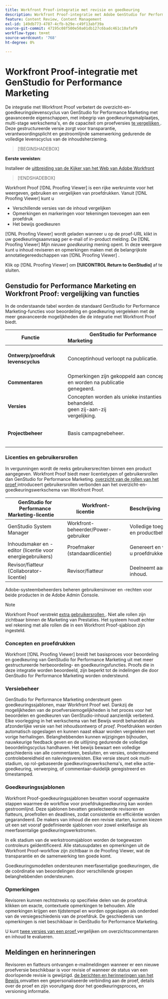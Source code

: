 ```yaml
---
title: Workfront Proof-integratie met revisie en goedkeuring
description: Workfront Proof-integratie met Adobe GenStudio for Performance Marketing.
feature: Content Review, Content Management
exl-id: 149db773-4787-4cfb-b29e-c49f13abf39a
source-git-commit: 47195c08f500e50a01db127c6badc461c10afaf9
workflow-type: tm+mt
source-wordcount: '768'
ht-degree: 0%

---
```


# Workfront Proof-integratie met GenStudio for Performance Marketing

De integratie met Workfront Proof verbetert de overzicht-en-goedkeuringslevenscyclus van GenStudio for Performance Marketing met geavanceerde eigenschappen, met inbegrip van goedkeuringsmalplaatjes, multi-stage werkschema&#39;s, en de capaciteit om proefversies [ te vergelijken ](https://experienceleague.adobe.com/en/docs/workfront/using/workfront-proof/work-with-proofs-in-wf-proof/review-proofs-web-proofing-viewer/compare-proofs). Deze gestructureerde versie zorgt voor transparantie, verantwoordingsplicht en gestroomlijnde samenwerking gedurende de volledige levenscyclus van de inhoudsherziening.

>[!BEGINSHADEBOX]

**Eerste vereisten**:

Installeer de [ uitbreiding van de Kijker van het Web van Adobe Workfront ](https://experienceleague.adobe.com/en/docs/workfront/using/review-and-approve-work/proofing/review-proofs-in-workfront/review-a-proof/review-proof-in-web-viewer-extension)

>[!ENDSHADEBOX]

Workfront Proof [!DNL Proofing Viewer] is een rijke werkruimte voor het weergeven, gebruiken en vergelijken van proefdrukken. Vanuit [!DNL Proofing Viewer] kunt u

* Verschillende versies van de inhoud vergelijken
* Opmerkingen en markeringen voor tekeningen toevoegen aan een proefdruk
* Het bewijs goedkeuren

[!DNL Proofing Viewer] wordt geladen wanneer u op de proef-URL klikt in uw goedkeuringsaanvraag per e-mail of in-product melding. De [!DNL Proofing Viewer] _Mijn nieuwe goedkeuring_ mening opent. In deze weergave kunt u inhoud reviseren en opmerkingen maken met de belangrijkste annotatiegereedschappen van [!DNL Proofing Viewer] .

Klik op [!DNL Proofing Viewer] om **[!UICONTROL Return to GenStudio]** af te sluiten.

## Genstudio for Performance Marketing en Workfront Proof: vergelijking van functies

In de onderstaande tabel worden de standaard GenStudio for Performance Marketing-functies voor beoordeling en goedkeuring vergeleken met de meer geavanceerde mogelijkheden die de integratie met Workfront Proof biedt.

| Functie        | GenStudio for Performance Marketing                                                                 | Workfront Proof                                                                 |
|-------------------------------|------------------------------------------------------------------------------------------------------|----------------------------------------------------------------------------------|
| **Ontwerp/proefdruk levenscyclus**        | Conceptinhoud verloopt na publicatie. | Goedkeuringsketens met meerdere fasen, op rollen gebaseerd, met tijdstempels, persistente logbestanden.<br> Alle versies blijven onbeperkt behouden. |
| **Commentaren**                | Opmerkingen zijn gekoppeld aan concept-id en worden na publicatie genegeerd.                                           | Blijvende opmerkingen en aantekeningen blijven behouden voor controle en naleving.     |
| **Versies**           | Concepten worden als unieke instanties behandeld.<br> geen zij-aan-zij vergelijking.                                      | Volledige versiecontrole met de hulpmiddelen van de zij-aan-zij en bedekking vergelijking.        |
| **Projectbeheer** | Basis campagnebeheer. | Volledig levenscyclusbeheer van de campagne, met inbegrip van aanpassing, malplaatjes, rapportering, en gedetailleerde controles. |

### Licenties en gebruikersrollen

In vergunningen wordt de reeks gebruikersrechten binnen een product aangegeven. Workfront Proof biedt meer licentietypen of gebruikersrollen dan GenStudio for Performance Marketing. [ overzicht van de rollen van het proef ](https://experienceleague.adobe.com/en/docs/workfront/using/review-and-approve-work/proofing/proofing-overview/proof-roles) introduceert gebruikersrollen verbonden aan het overzicht-en-goedkeuringswerkschema van Workfront Proof.

| GenStudio for Performance Marketing-licentie       | Workfront-licentie                 | Beschrijving                                                                                                                                                      |
|---------------------------------------------------|-----------------------------------|------------------------------------------------------------------------------------------------------------------------------------------------------------------|
| GenStudio System Manager                          | Workfront-beheerder/Power-gebruiker | Volledige toegang tot GenStudio Performance Marketing-functies zoals merk, persoonlijk gebruik en productbeheer. Beheert workflows en instellingen. Maakt goedkeuringssjablonen. |
| Inhoudsmaker en -editor (licentie voor energiegebruikers)   | Proefmaker (standaardlicentie)  | Genereert en verzendt inhoudsconcepten. In de Proofing Viewer uploadt u elementen en initieert u proefdrukken. Vereist een Workfront Proof-licentie.                              |
| Revisor/fiatteur (Collaborator-licentie)        | Revisor/fiatteur                 | Deelneemt aan revisies in meerdere stadia, voegt opmerkingen toe en keurt of verwerpt inhoud.                                                                             |

Adobe-systeembeheerders beheren gebruikersinvoer en -rechten voor beide producten in de Adobe Admin Console.

>[!NOTE]
>
> Workfront Proof verstrekt [ extra gebruikersrollen ](https://experienceleague.adobe.com/en/docs/workfront/using/review-and-approve-work/proofing/proofing-overview/proof-roles). Niet alle rollen zijn zichtbaar binnen de Marketing van Prestaties. Het systeem houdt echter wel rekening met alle rollen die in een Workfront Proof-sjabloon zijn ingesteld.

### Concepten en proefdrukken

Workfront [!DNL Proofing Viewer] breidt het basisproces voor beoordeling en goedkeuring van GenStudio for Performance Marketing uit met meer gestructureerde herbeoordeling- en goedkeuringsfuncties. Proofs die in deze integratie worden beoordeeld, zijn beperkt tot de indelingen die door GenStudio for Performance Marketing worden ondersteund.

### Versiebeheer

GenStudio for Performance Marketing ondersteunt geen goedkeuringssjablonen, maar Workfront Proof wel. Dankzij de mogelijkheden van de proefversiemogelijkheden is het proces voor het beoordelen en goedkeuren van GenStudio-inhoud aanzienlijk verbeterd. Elke voorlegging in het werkschema van het Bewijs wordt behandeld als afzonderlijke versie van het inhoudsontwerp of _proef_. Proefdrukken worden automatisch opgeslagen en kunnen naast elkaar worden vergeleken met vorige herhalingen. Belanghebbenden kunnen wijzigingen bijhouden, nauwkeurige feedback geven en de uitlijning gedurende de volledige beoordelingscyclus handhaven. Het bewijs bewaart een volledige geschiedenis van alle commentaren, besluiten, en versies, ondersteunend controlebereidheid en nalevingsvereisten. Elke versie steunt ook multi-stadium, op rol-gebaseerde goedkeuringswerkschema&#39;s, met elke actie-goedkeuring, verwerping, of commentaar-duidelijk geregistreerd en timestamped.

### Goedkeuringssjablonen

Workfront Proof-goedkeuringssjablonen bevatten vooraf opgemaakte stappen waarmee de workflow voor proefdrukgoedkeuring kan worden gestroomlijnd. Deze sjablonen bevatten geselecteerde revisoren en fiatteurs, proefrollen en deadlines, zodat consistentie en efficiëntie worden gegarandeerd. De makers van inhoud die een revisie starten, kunnen kiezen uit een set vooraf gedefinieerde sjablonen voor zowel enkelfasige als meerfasentalige goedkeuringswerkstromen.

In elk stadium van de werkstroomsjabloon worden de toegewezen controleurs geïdentificeerd. Alle statusupdates en opmerkingen uit de Workfront Proof-workflow zijn zichtbaar in de Proofing Viewer, wat de transparantie en de samenwerking ten goede komt.

Goedkeuringsmodellen ondersteunen meerfasentalige goedkeuringen, die de coördinatie van beoordelingen door verschillende groepen belanghebbenden ondersteunen.

### Opmerkingen

Revisoren kunnen rechtstreeks op specifieke delen van de proefdruk klikken om exacte, contextuele opmerkingen te behouden. Alle opmerkingen krijgen een tijdstempel en worden opgeslagen als onderdeel van de versiegeschiedenis van de proefdruk. De geschiedenis van opmerkingen is niet beschikbaar in GenStudio for Performance Marketing.

U kunt [ twee versies van een proef ](https://experienceleague.adobe.com/en/docs/workfront/using/workfront-proof/work-with-proofs-in-wf-proof/review-proofs-web-proofing-viewer/compare-proofs) vergelijken om overzichtscommentaren en inhoud te evalueren.

## Meldingen en herinneringen

Revisoren en fiatteurs ontvangen e-mailmeldingen wanneer er een nieuwe proefversie beschikbaar is voor revisie of wanneer de status van een doorlopende revisie is gewijzigd.
[ de berichten en herinneringen van het Bewijs ](https://experienceleague.adobe.com/en/docs/workfront/using/workfront-proof/proof-notifications-and-reminders/proof-notifications-and-reminders/proof-notifications-and-reminders) omvatten een gepersonaliseerde verbinding aan de proef, details over de proef en zijn vooruitgang door het goedkeuringsproces, en versioning informatie.
